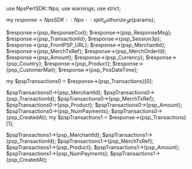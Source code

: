 use NpsPerlSDK::Nps;
use warnings;
use strict;

my $response = NpsSDK::Nps::split_authorize_3p($params);

$response->{psp_ResponseCod};
$response->{psp_ResponseMsg};
$response->{psp_TransactionId};
$response->{psp_Session3p};
$response->{psp_FrontPSP_URL};
$response->{psp_MerchantId};
$response->{psp_MerchTxRef};
$response->{psp_MerchOrderId};
$response->{psp_Amount};
$response->{psp_Currency};
$response->{psp_Country};
$response->{psp_Product};
$response->{psp_CustomerMail};
$response->{psp_PosDateTime};

my $pspTransactions0 = $response->{psp_Transactions}[0];

$pspTransactions0->{psp_MerchantId};
$pspTransactions0->{psp_TransactionId};
$pspTransactions0->{psp_MerchTxRef};
$pspTransactions0->{psp_Product};
$pspTransactions0->{psp_Amount};
$pspTransactions0->{psp_NumPayments};
$pspTransactions0->{psp_CreatedAt};
my $pspTransactions1 = $response->{psp_Transactions}[1];

$pspTransactions1->{psp_MerchantId};
$pspTransactions1->{psp_TransactionId};
$pspTransactions1->{psp_MerchTxRef};
$pspTransactions1->{psp_Product};
$pspTransactions1->{psp_Amount};
$pspTransactions1->{psp_NumPayments};
$pspTransactions1->{psp_CreatedAt};

